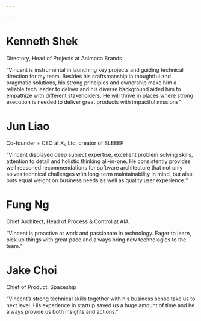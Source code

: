 ```yaml
---

---
```



# Kenneth Shek
Directory, Head of Projects at Animoca Brands

“Vincent is instrumental in launching key projects and guiding technical direction for my team. Besides his craftsmanship in thoughtful and pragmatic solutions, his strong principles and ownership make him a reliable tech leader to deliver and his diverse background aided him to empathize with different stakeholders. He will thrive in places where strong execution is needed to deliver great products with impactful missions”

# Jun Liao
Co-founder + CEO at X₀ Ltd,  creator of SLEEEP

“Vincent displayed deep subject expertise, excellent problem solving skills, attention to detail and holistic thinking all-in-one. He consistently provides well reasoned recommendations for software architecture that not only solves technical challenges with long-term maintainability in mind, but also puts equal weight on business needs as well as quality user experience.“

# Fung Ng
Chief Architect, Head of Process & Control at AIA

“Vincent is proactive at work and passionate in technology. Eager to learn, pick up things with great pace and always bring new technologies to the team.”

# Jake Choi
Chief of Product, Spaceship

“Vincent’s strong technical skills together with his business sense take us to next level. His experience in startup saved us a huge amount of time and he always provide us both insights and actions.”